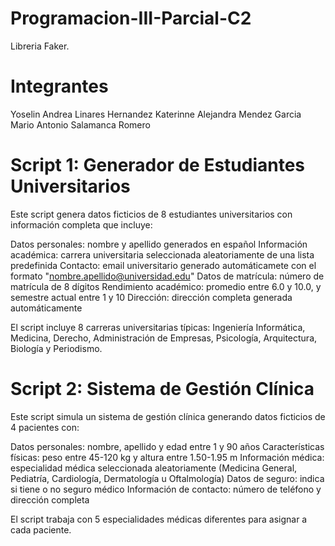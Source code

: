 # Programacion-III-Parcial-C2
Libreria Faker.

# Integrantes 
Yoselin Andrea Linares Hernandez
Katerinne Alejandra Mendez Garcia
Mario Antonio Salamanca Romero

# Script 1: Generador de Estudiantes Universitarios
Este script genera datos ficticios de 8 estudiantes universitarios con información completa que incluye:

Datos personales: nombre y apellido generados en español
Información académica: carrera universitaria seleccionada aleatoriamente de una lista predefinida
Contacto: email universitario generado automáticamete con el formato "nombre.apellido@universidad.edu"
Datos de matrícula: número de matrícula de 8 dígitos
Rendimiento académico: promedio entre 6.0 y 10.0, y semestre actual entre 1 y 10
Dirección: dirección completa generada automáticamente

El script incluye 8 carreras universitarias típicas: Ingeniería Informática, Medicina, Derecho, Administración de Empresas, Psicología, Arquitectura, Biología y Periodismo.

# Script 2: Sistema de Gestión Clínica
Este script simula un sistema de gestión clínica generando datos ficticios de 4 pacientes con:

Datos personales: nombre, apellido y edad entre 1 y 90 años
Características físicas: peso entre 45-120 kg y altura entre 1.50-1.95 m
Información médica: especialidad médica seleccionada aleatoriamente (Medicina General, Pediatría, Cardiología, Dermatología u Oftalmología)
Datos de seguro: indica si tiene o no seguro médico
Información de contacto: número de teléfono y dirección completa

El script trabaja con 5 especialidades médicas diferentes para asignar a cada paciente.

